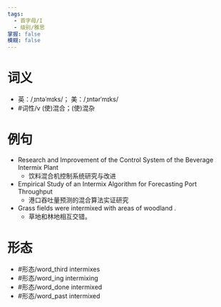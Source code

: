 ```yaml
---
tags:
  - 首字母/I
  - 级别/雅思
掌握: false
模糊: false
---
```

# 词义
- 英：/ˌɪntəˈmɪks/； 美：/ˌɪntərˈmɪks/
- #词性/v  (使)混合；(使)混杂
# 例句
- Research and Improvement of the Control System of the Beverage Intermix Plant
	- 饮料混合机控制系统研究与改进
- Empirical Study of an Intermix Algorithm for Forecasting Port Throughput
	- 港口吞吐量预测的混合算法实证研究
- Grass fields were intermixed with areas of woodland .
	- 草地和林地相互交错。
# 形态
- #形态/word_third intermixes
- #形态/word_ing intermixing
- #形态/word_done intermixed
- #形态/word_past intermixed
